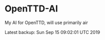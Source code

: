 # OpenTTD-AI
My AI for OpenTTD, will use primarily air

Latest backup: Sun Sep 15 09:02:01 UTC 2019
